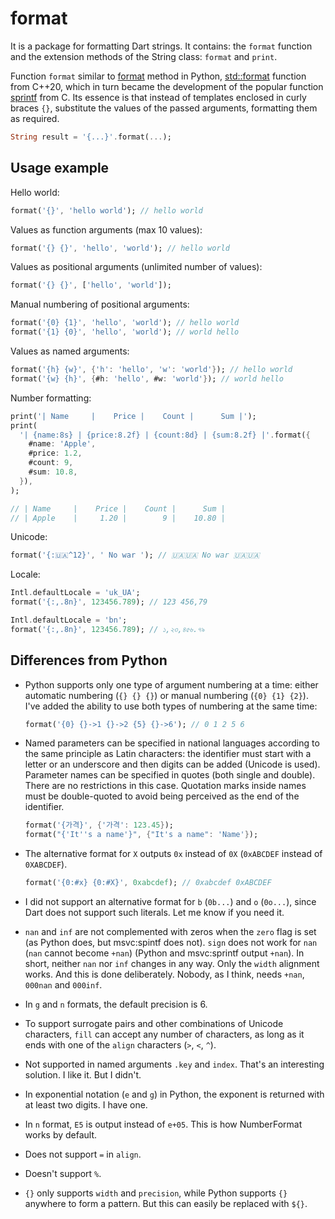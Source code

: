 # format

It is a package for formatting Dart strings. It contains: the `format`
function and the extension methods of the String class: `format` and `print`.

Function `format` similar to [format](https://docs.python.org/3/library/string.html#format-string-syntax)
method in Python, [std::format](https://en.cppreference.com/w/cpp/utility/format/format)
function from C++20, which in turn became the development of the popular
function [sprintf](https://en.cppreference.com/w/c/io/fprintf) from C. Its
essence is that instead of templates enclosed in curly braces `{}`, substitute
the values of the passed arguments, formatting them as required.

```dart
String result = '{...}'.format(...);
```

## Usage example

Hello world:

```dart
format('{}', 'hello world'); // hello world
```

Values as function arguments (max 10 values):

```dart
format('{} {}', 'hello', 'world'); // hello world
```

Values as positional arguments (unlimited number of values):

```dart
format('{} {}', ['hello', 'world']);
```

Manual numbering of positional arguments:

```dart
format('{0} {1}', 'hello', 'world'); // hello world
format('{1} {0}', 'hello', 'world'); // world hello
```

Values as named arguments:

```dart
format('{h} {w}', {'h': 'hello', 'w': 'world'}); // hello world
format('{w} {h}', {#h: 'hello', #w: 'world'}); // world hello
```

Number formatting:

```dart
print('| Name     |    Price |    Count |      Sum |');
print(
  '| {name:8s} | {price:8.2f} | {count:8d} | {sum:8.2f} |'.format({
    #name: 'Apple',
    #price: 1.2,
    #count: 9,
    #sum: 10.8,
  }),
);

// | Name     |    Price |    Count |      Sum |
// | Apple    |     1.20 |        9 |    10.80 |
```

Unicode:

```dart
format('{:🇺🇦^12}', ' No war '); // 🇺🇦🇺🇦 No war 🇺🇦🇺🇦
```

Locale:

```dart
Intl.defaultLocale = 'uk_UA';
format('{:,.8n}', 123456.789); // 123 456,79

Intl.defaultLocale = 'bn';
format('{:,.8n}', 123456.789); // ১,২৩,৪৫৬.৭৯
```

## Differences from Python

- Python supports only one type of argument numbering at a time: either
  automatic numbering (`{} {} {}`) or manual numbering (`{0} {1} {2}`).
  I've added the ability to use both types of numbering at the same time:

  ```dart
  format('{0} {}->1 {}->2 {5} {}->6'); // 0 1 2 5 6
  ```

- Named parameters can be specified in national languages according to the same
  principle as Latin characters: the identifier must start with a letter or an
  underscore and then digits can be added (Unicode is used). Parameter names
  can be specified in quotes (both single and double). There are no
  restrictions in this case. Quotation marks inside names must be double-quoted
  to avoid being perceived as the end of the identifier.

  ```dart
  format('{가격}', {'가격': 123.45});
  format("{'It''s a name'}", {"It's a name": 'Name'});
  ```

- The alternative format for `X` outputs `0x` instead of `0X` (`0xABCDEF`
  instead of `0XABCDEF`).

  ```dart
  format('{0:#x} {0:#X}', 0xabcdef); // 0xabcdef 0xABCDEF
  ```

- I did not support an alternative format for `b` (`0b...`) and `o` (`0o...`),
  since Dart does not support such literals. Let me know if you need it.

- `nan` and `inf` are not complemented with zeros when the `zero` flag is set
  (as Python does, but msvc:spintf does not). `sign` does not work for `nan`
  (`nan` cannot become `+nan`) (Python and msvc:sprintf output `+nan`).
  In short, neither `nan` nor `inf` changes in any way. Only the `width`
  alignment works. And this is done deliberately. Nobody, as I think, needs
  `+nan`, `000nan` and `000inf`.

- In `g` and `n` formats, the default precision is 6.

- To support surrogate pairs and other combinations of Unicode characters,
  `fill` can accept any number of characters, as long as it ends with one of
  the `align` characters (`>`, `<`, `^`).

- Not supported in named arguments `.key` and `index`. That's an interesting
  solution. I like it. But I didn't.

- In exponential notation (`e` and `g`) in Python, the exponent is returned
  with at least two digits. I have one.

- In `n` format, `E5` is output instead of `e+05`. This is how NumberFormat
  works by default.

- Does not support `=` in `align`.

- Doesn't support `%`.

- `{}` only supports `width` and `precision`, while Python supports `{}`
  anywhere to form a pattern. But this can easily be replaced with `${}`.
